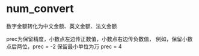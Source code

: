 # num_convert
数字金额转化为中文金额、英文金额、法文金额

prec为保留精度，小数点左边传正数值，小数点右边传负数值，
例如，保留小数点后两位，prec = -2
保留最小单位为万       prec = 4
